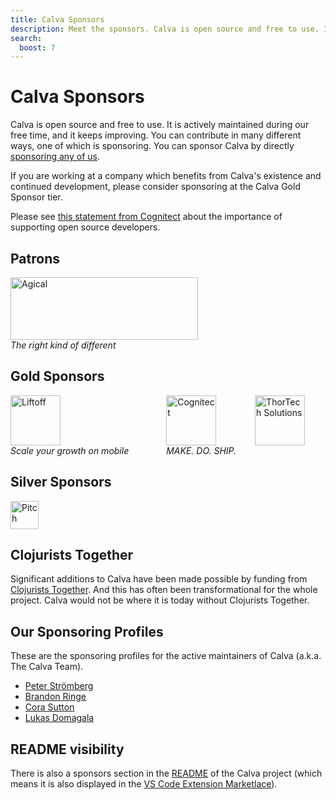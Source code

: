 ```yaml
---
title: Calva Sponsors
description: Meet the sponsors. Calva is open source and free to use. It is actively maintained during our free time, and it keeps improving.
search:
  boost: 7
---
```


# Calva Sponsors

Calva is open source and free to use. It is actively maintained during our free time, and it keeps improving. You can contribute in many different ways, one of which is sponsoring. You can sponsor Calva by directly [sponsoring any of us](#our-sponsoring-profiles).

If you are working at a company which benefits from Calva's existence and continued development, please consider sponsoring at the Calva Gold Sponsor tier.

Please see [this statement from Cognitect](https://cognitect.com/blog/2020/12/15/sponsoring-open-source-developers) about the importance of supporting open source developers.

## Patrons

<div>
<div><a href="https://agical.se" title="The right kind of different">
<img src="/images/agical-logo-1200x400.png" width="300px" height="100px" alt="Agical"/></a></div>
<div><i>The right kind of different</i></div>
</div>

## Gold Sponsors

<div style="display:flex; flex: 1; flex-direction: row; justify-content: flex-start; margin-bottom: 16px; flex-wrap: wrap; gap: 30px;">

<div style="margin-right: 30px">
<div><a href="https://liftoff.io" title="Scale your growth on mobile"><img src="https://liftoff.io/wp-content/themes/liftoff/images/logo-blue.png" style="height: 80px;" alt="Liftoff"/></a></div>
<div><i>Scale your growth on mobile</i></div>
</div>

<div>
<div><a href="https://cognitect.com" title="MAKE. DO. SHIP."><img src="https://cognitect.com/assets/cognitect-logo-horizontal.svg" style="height: 80px;" alt="Cognitect"/></a></div>
<div><i>MAKE. DO. SHIP.</i></div>
</div>

<div>
<div><a href="https://www.thortech-solutions.com/" title="ThorTech"><img src="https://www.thortech-solutions.com/wp-content/uploads/2022/04/ThorTechSolutionsLogo-01-copy-1.png" style="height: 80px;" alt="ThorTech Solutions"/></a></div>
<!--<div><i>Grow your Clojure & ClojureScript business</i></div>-->
</div>

</div>

## Silver Sponsors

<div style="display:flex; flex: 1; flex-direction: row; justify-content: flex-start; margin-bottom: 16px;">

<div style="margin-right: 30px">
<div><a href="https://pitch.io" title="Stunning presentations. Made together."><img src="/images/pitch-logo.png" style="height: 45px;" alt="Pitch"/></a></div>
<!--<div>Stunning presentations. Made together.</div>-->
</div>

</div>

## Clojurists Together

Significant additions to Calva have been made possible by funding from [Clojurists Together](https://www.clojuriststogether.org). And this has often been transformational for the whole project. Calva would not be where it is today without Clojurists Together.

## Our Sponsoring Profiles

These are the sponsoring profiles for the active maintainers of Calva (a.k.a. The Calva Team).

* [Peter Strömberg](https://github.com/sponsors/PEZ)
* [Brandon Ringe](https://github.com/sponsors/bpringe)
* [Cora Sutton](https://github.com/sponsors/corasaurus-hex)
* [Lukas Domagala](https://github.com/sponsors/Cyrik)

## README visibility

There is also a sponsors section in the [README](https://github.com/BetterThanTomorrow/calva#calva-sponsors-%EF%B8%8F) of the Calva project (which means it is also displayed in the [VS Code Extension Marketlace](https://marketplace.visualstudio.com/items?itemName=betterthantomorrow.calva#calva-sponsors)).

